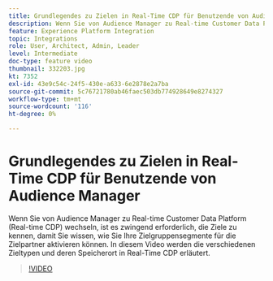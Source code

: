 ```yaml
---
title: Grundlegendes zu Zielen in Real-Time CDP für Benutzende von Audience Manager
description: Wenn Sie von Audience Manager zu Real-time Customer Data Platform (Real-time CDP) wechseln, ist es zwingend erforderlich, die Ziele zu kennen, damit Sie wissen, wie Sie Ihre Zielgruppensegmente für die Zielpartner aktivieren können. In diesem Video werden die verschiedenen Zieltypen und deren Speicherort in Real-Time CDP erläutert.
feature: Experience Platform Integration
topic: Integrations
role: User, Architect, Admin, Leader
level: Intermediate
doc-type: feature video
thumbnail: 332203.jpg
kt: 7352
exl-id: 43e9c54c-24f5-430e-a633-6e2878e2a7ba
source-git-commit: 5c76721780ab46faec503db774928649e8274327
workflow-type: tm+mt
source-wordcount: '116'
ht-degree: 0%

---
```


# Grundlegendes zu Zielen in Real-Time CDP für Benutzende von Audience Manager

Wenn Sie von Audience Manager zu Real-time Customer Data Platform (Real-time CDP) wechseln, ist es zwingend erforderlich, die Ziele zu kennen, damit Sie wissen, wie Sie Ihre Zielgruppensegmente für die Zielpartner aktivieren können. In diesem Video werden die verschiedenen Zieltypen und deren Speicherort in Real-Time CDP erläutert.

>[!VIDEO](https://video.tv.adobe.com/v/332203/?quality=12&learn=on)
